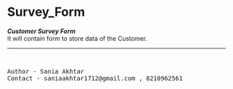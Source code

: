 # Survey_Form
<b><em>Customer Survey Form</em></b><br>
It will contain form to store data of the Customer. <br>
<hr>
<br><pre>Author - Sania Akhtar
Contact - saniaakhtar1712@gmail.com , 8210962561</pre>